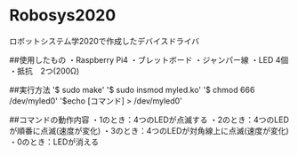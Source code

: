 # Robosys2020
ロボットシステム学2020で作成したデバイスドライバ

##使用したもの
・Raspberry Pi4
・ブレットボード
・ジャンパー線
・LED 4個
・抵抗　2つ(200Ω)

##実行方法
'$ sudo make'
'$ sudo insmod myled.ko'
'$ chmod 666 /dev/myled0'
'$echo [コマンド] > /dev/myled0'

##コマンドの動作内容
・1のとき：4つのLEDが点滅する
・2のとき：4つのLEDが順番に点滅(速度が変化)
・3のとき：4つのLEDが対角線上に点滅(速度が変化)
・0のとき：LEDが消える
